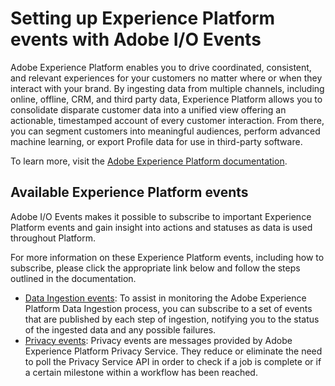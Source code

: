 # Setting up Experience Platform events with Adobe I/O Events

Adobe Experience Platform enables you to drive coordinated, consistent, and relevant experiences for your customers no matter where or when they interact with your brand. By ingesting data from multiple channels, including online, offline, CRM, and third party data, Experience Platform allows you to consolidate disparate customer data into a unified view offering an actionable, timestamped account of every customer interaction. From there, you can segment customers into meaningful audiences, perform advanced machine learning, or export Profile data for use in third-party software.

To learn more, visit the [Adobe Experience Platform documentation](https://www.adobe.io/apis/experienceplatform/home.html).

## Available Experience Platform events

Adobe I/O Events makes it possible to subscribe to important Experience Platform events and gain insight into actions and statuses as data is used throughout Platform. 

For more information on these Experience Platform events, including how to subscribe, please click the appropriate link below and follow the steps outlined in the documentation.

* [Data Ingestion events](https://www.adobe.io/apis/experienceplatform/home/data-ingestion/data-ingestion-services.html#!api-specification/markdown/narrative/technical_overview/events/data-ingestion-notifications.md): To assist in monitoring the Adobe Experience Platform Data Ingestion process, you can subscribe to a set of events that are published by each step of ingestion, notifying you to the status of the ingested data and any possible failures. 
* [Privacy events](https://www.adobe.io/apis/experienceplatform/home/services/privacy-service.html#!api-specification/markdown/narrative/tutorials/privacy_service_tutorial/privacy-events.md): Privacy events are messages provided by Adobe Experience Platform Privacy Service. They reduce or eliminate the need to poll the Privacy Service API in order to check if a job is complete or if a certain milestone within a workflow has been reached.